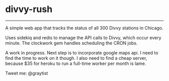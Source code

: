# divvy-rush
---

A simple web app that tracks the status of all 300 Divvy stations in Chicago.

Uses sidekiq and redis to manage the API calls to Divvy, which occur every minute. The clockwork gem handles scheduling the CRON jobs.

A work in progress. Next step is to incorporate google maps api. I need to find the time to work on it though. I also need to find a cheap server, because $35 for heroku to run a full-time worker per month is lame.

Tweet me: @graytist
